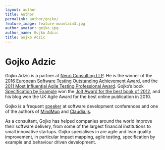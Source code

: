 ```yaml
---
layout: author
title: Author
permalink: author/gojko/
feature_image: feature-mountain3.jpg
author_avatar: gojko.jpg
author_name: Gojko Adzic
title: Gojko Adzic
---
```


# Gojko Adzic

Gojko Adzic is a partner at [Neuri Consulting LLP](https://neuri.co.uk/). He is the winner of the [2016 European Software Testing Outstanding Achievement Award](http://www.softwaretestingnews.co.uk/the-european-software-testing-awards-2016-winners-announced-during-gala-dinner/), and the [2011 Most Influential Agile Testing Professional Award](https://agiletestingdays.com/miatpp/). Gojko’s book [Specification by Example](https://www.amazon.com/Specification-Example-Successful-Deliver-Software/dp/1617290084) won the [Jolt Award for the best book of 2012](http://www.drdobbs.com/joltawards/jolt-awards-the-best-books/240007480?pgno=7), and his blog won the UK Agile Award for the best online publication in 2010.

Gojko is a frequent [speaker](https://gojko.net/lists/presentations.html) at software development conferences and one of the authors of [MindMup](https://www.mindmup.com/) and [Claudia.js](https://claudiajs.com/).

As a consultant, Gojko has helped companies around the world improve their software delivery, from some of the largest financial institutions to small innovative startups. Gojko specialises in are agile and lean quality improvement, in particular impact mapping, agile testing, specification by example and behaviour driven development.